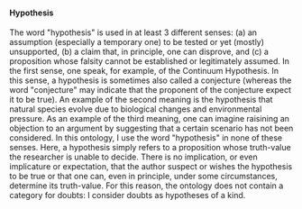 #### Hypothesis

The word "hypothesis" is used in at least 3 different senses: (a) an assumption (especially a temporary one) to be tested or yet (mostly) unsupported, (b) a claim that, in principle, one can disprove, and (c) a proposition whose falsity cannot be established or legitimately assumed. In the first sense, one speak, for example, of the Continuum Hypothesis. In this sense, a hypothesis is sometimes also called a conjecture (whereas the word "conjecture" may indicate that the proponent of the conjecture expect it to be true). An example of the second meaning is the hypothesis that natural species evolve due to biological changes and environmental pressure. As an example of the third meaning, one can imagine raisining an objection to an argument by suggesting that a certain scenario has not been considered. In this ontology, I use the word "hypothesis" in none of these senses. Here, a hypothesis simply refers to a proposition whose truth-value the researcher is unable to decide. There is no implication, or even implicature or expectation, that the author suspect or wishes the hypothesis to be true or that one can, even in principle, under some circumstances, determine its truth-value. For this reason, the ontology does not contain a category for doubts: I consider doubts as hypotheses of a kind.

